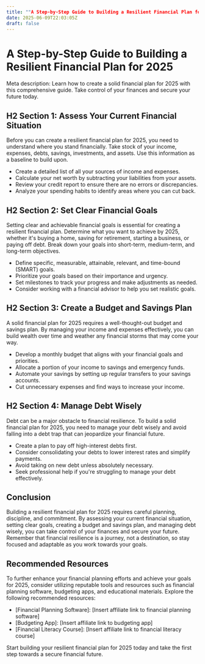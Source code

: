 ```yaml
---
title: ""A Step-by-Step Guide to Building a Resilient Financial Plan for 2025""
date: 2025-06-09T22:03:05Z
draft: false
---
```


# A Step-by-Step Guide to Building a Resilient Financial Plan for 2025

Meta description: Learn how to create a solid financial plan for 2025 with this comprehensive guide. Take control of your finances and secure your future today.

## H2 Section 1: Assess Your Current Financial Situation

Before you can create a resilient financial plan for 2025, you need to understand where you stand financially. Take stock of your income, expenses, debts, savings, investments, and assets. Use this information as a baseline to build upon.

- Create a detailed list of all your sources of income and expenses.
- Calculate your net worth by subtracting your liabilities from your assets.
- Review your credit report to ensure there are no errors or discrepancies.
- Analyze your spending habits to identify areas where you can cut back.

## H2 Section 2: Set Clear Financial Goals

Setting clear and achievable financial goals is essential for creating a resilient financial plan. Determine what you want to achieve by 2025, whether it's buying a home, saving for retirement, starting a business, or paying off debt. Break down your goals into short-term, medium-term, and long-term objectives.

- Define specific, measurable, attainable, relevant, and time-bound (SMART) goals.
- Prioritize your goals based on their importance and urgency.
- Set milestones to track your progress and make adjustments as needed.
- Consider working with a financial advisor to help you set realistic goals.

## H2 Section 3: Create a Budget and Savings Plan

A solid financial plan for 2025 requires a well-thought-out budget and savings plan. By managing your income and expenses effectively, you can build wealth over time and weather any financial storms that may come your way.

- Develop a monthly budget that aligns with your financial goals and priorities.
- Allocate a portion of your income to savings and emergency funds.
- Automate your savings by setting up regular transfers to your savings accounts.
- Cut unnecessary expenses and find ways to increase your income.

## H2 Section 4: Manage Debt Wisely

Debt can be a major obstacle to financial resilience. To build a solid financial plan for 2025, you need to manage your debt wisely and avoid falling into a debt trap that can jeopardize your financial future.

- Create a plan to pay off high-interest debts first.
- Consider consolidating your debts to lower interest rates and simplify payments.
- Avoid taking on new debt unless absolutely necessary.
- Seek professional help if you're struggling to manage your debt effectively.

## Conclusion

Building a resilient financial plan for 2025 requires careful planning, discipline, and commitment. By assessing your current financial situation, setting clear goals, creating a budget and savings plan, and managing debt wisely, you can take control of your finances and secure your future. Remember that financial resilience is a journey, not a destination, so stay focused and adaptable as you work towards your goals.

## Recommended Resources

To further enhance your financial planning efforts and achieve your goals for 2025, consider utilizing reputable tools and resources such as financial planning software, budgeting apps, and educational materials. Explore the following recommended resources:

- [Financial Planning Software]: [Insert affiliate link to financial planning software]
- [Budgeting App]: [Insert affiliate link to budgeting app]
- [Financial Literacy Course]: [Insert affiliate link to financial literacy course]

Start building your resilient financial plan for 2025 today and take the first step towards a secure financial future.